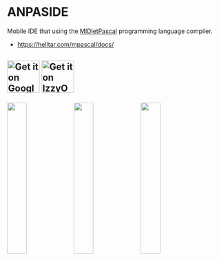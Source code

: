ANPASIDE
========

Mobile IDE that using the [MIDletPascal](http://wikipedia.org/wiki/MIDletPascal) programming language compiler.

- https://helltar.com/mpascal/docs/

<a href='https://play.google.com/store/apps/details?id=com.github.helltar.anpaside'><img alt='Get it on Google Play' src='https://play.google.com/intl/en_us/badges/static/images/badges/en_badge_web_generic.png' height='75'/></a>
<a href='https://apt.izzysoft.de/fdroid/index/apk/com.github.helltar.anpaside'><img alt='Get it on IzzyOnDroid' src='https://gitlab.com/IzzyOnDroid/repo/-/raw/master/assets/IzzyOnDroid.png' height='75'/></a>
---
<img src="https://helltar.com/projects/anpaside/screenshots/Screenshot_20220702_191748.png" width="30%"> <img src="https://helltar.com/projects/anpaside/screenshots/Screenshot_20220702_191825.png" width="30%"> <img src="https://helltar.com/projects/anpaside/screenshots/Screenshot_20220702_194122.png" width="30%">
